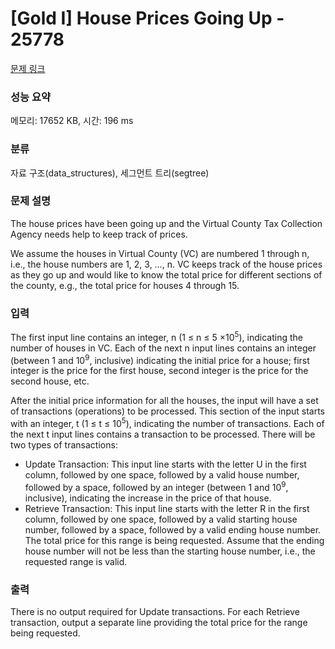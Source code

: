 # [Gold I] House Prices Going Up - 25778 

[문제 링크](https://www.acmicpc.net/problem/25778) 

### 성능 요약

메모리: 17652 KB, 시간: 196 ms

### 분류

자료 구조(data_structures), 세그먼트 트리(segtree)

### 문제 설명

<p>The house prices have been going up and the Virtual County Tax Collection Agency needs help to keep track of prices.</p>

<p>We assume the houses in Virtual County (VC) are numbered 1 through n, i.e., the house numbers are 1, 2, 3, …, n. VC keeps track of the house prices as they go up and would like to know the total price for different sections of the county, e.g., the total price for houses 4 through 15.</p>

### 입력 

 <p>The first input line contains an integer, n (1 ≤ n ≤ 5 ×10<sup>5</sup>), indicating the number of houses in VC. Each of the next n input lines contains an integer (between 1 and 10<sup>9</sup>, inclusive) indicating the initial price for a house; first integer is the price for the first house, second integer is the price for the second house, etc.</p>

<p>After the initial price information for all the houses, the input will have a set of transactions (operations) to be processed. This section of the input starts with an integer, t (1 ≤ t ≤ 10<sup>5</sup>), indicating the number of transactions. Each of the next t input lines contains a transaction to be processed. There will be two types of transactions:</p>

<ul>
	<li>Update Transaction: This input line starts with the letter U in the first column, followed by one space, followed by a valid house number, followed by a space, followed by an integer (between 1 and 10<sup>9</sup>, inclusive), indicating the increase in the price of that house.</li>
	<li>Retrieve Transaction: This input line starts with the letter R in the first column, followed by one space, followed by a valid starting house number, followed by a space, followed by a valid ending house number. The total price for this range is being requested. Assume that the ending house number will not be less than the starting house number, i.e., the requested range is valid.</li>
</ul>

### 출력 

 <p>There is no output required for Update transactions. For each Retrieve transaction, output a separate line providing the total price for the range being requested.</p>


